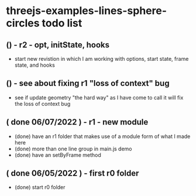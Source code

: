 # threejs-examples-lines-sphere-circles todo list

## () - r2 - opt, initState, hooks
* start new revistion in which I am working with options, start state, frame state, and hooks

## () - see about fixing r1 "loss of context" bug
* see if update geometry "the hard way" as I have come to call it will fix the loss of context bug

## ( done 06/07/2022 ) - r1 - new module
* (done) have an r1 folder that makes use of a module form of what I made here
* (done) more than one line group in main.js demo
* (done) have an setByFrame method

## ( done 06/05/2022 ) - first r0 folder
* (done) start r0 folder